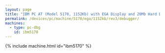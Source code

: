 ```yaml
---
layout: page
title: "IBM PC AT (Model 5170, 1152Kb) with EGA Display and 20Mb Hard Disk"
permalink: /devices/pc/machine/5170/ega/1152kb/rev3/debugger/
machines:
  - type: pc-dbg
    id: ibm5170
---
```


{% include machine.html id="ibm5170" %}
